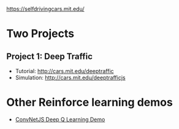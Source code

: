 https://selfdrivingcars.mit.edu/

# Two Projects
## Project 1:  Deep Traffic

* Tutorial: http://cars.mit.edu/deeptraffic
* Simulation: http://cars.mit.edu/deeptrafficjs

# Other Reinforce learning demos

* [ConvNetJS Deep Q Learning Demo](http://cs.stanford.edu/people/karpathy/convnetjs/demo/rldemo.html)

